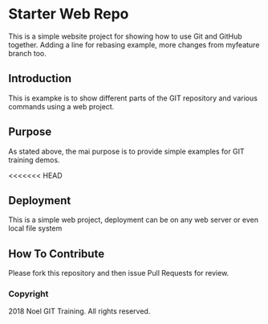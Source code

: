 # Starter Web Repo

This is a simple website project for
showing how to use Git and GitHub together.
Adding a line for rebasing example,
more changes from myfeature branch too.

## Introduction

This is exampke is to show different parts
of the GIT repository and various commands
using a web project.

## Purpose

As stated above, the mai purpose is to
provide simple examples for GIT training
demos.

<<<<<<< HEAD
## Deployment

This is a simple web project, deployment
can be on any web server or even local
file system

## How To Contribute

Please fork this repository and then issue Pull Requests
for review.

### Copyright

2018 Noel GIT Training. All rights reserved.
